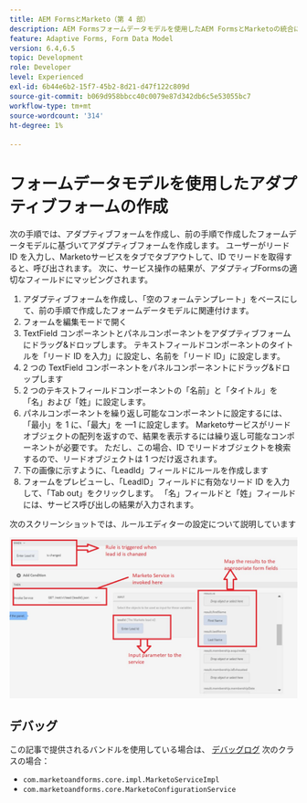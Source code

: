 ```yaml
---
title: AEM FormsとMarketo（第 4 部）
description: AEM Formsフォームデータモデルを使用したAEM FormsとMarketoの統合に関するチュートリアル
feature: Adaptive Forms, Form Data Model
version: 6.4,6.5
topic: Development
role: Developer
level: Experienced
exl-id: 6b44e6b2-15f7-45b2-8d21-d47f122c809d
source-git-commit: b069d958bbcc40c0079e87d342db6c5e53055bc7
workflow-type: tm+mt
source-wordcount: '314'
ht-degree: 1%

---
```


# フォームデータモデルを使用したアダプティブフォームの作成

次の手順では、アダプティブフォームを作成し、前の手順で作成したフォームデータモデルに基づいてアダプティブフォームを作成します。
ユーザーがリード ID を入力し、Marketoサービスをタブでタブアウトして、ID でリードを取得すると、呼び出されます。 次に、サービス操作の結果が、アダプティブFormsの適切なフィールドにマッピングされます。

1. アダプティブフォームを作成し、「空のフォームテンプレート」をベースにして、前の手順で作成したフォームデータモデルに関連付けます。
1. フォームを編集モードで開く
1. TextField コンポーネントとパネルコンポーネントをアダプティブフォームにドラッグ&amp;ドロップします。 テキストフィールドコンポーネントのタイトルを「リード ID を入力」に設定し、名前を「リード ID」に設定します。
1. 2 つの TextField コンポーネントをパネルコンポーネントにドラッグ&amp;ドロップします
1. 2 つのテキストフィールドコンポーネントの「名前」と「タイトル」を「名」および「姓」に設定します。
1. パネルコンポーネントを繰り返し可能なコンポーネントに設定するには、「最小」を 1 に、「最大」を —1 に設定します。 Marketoサービスがリードオブジェクトの配列を返すので、結果を表示するには繰り返し可能なコンポーネントが必要です。 ただし、この場合、ID でリードオブジェクトを検索するので、リードオブジェクトは 1 つだけ返されます。
1. 下の画像に示すように、「LeadId」フィールドにルールを作成します
1. フォームをプレビューし、「LeadID」フィールドに有効なリード ID を入力して、「Tab out」をクリックします。 「名」フィールドと「姓」フィールドには、サービス呼び出しの結果が入力されます。

次のスクリーンショットでは、ルールエディターの設定について説明しています

![ruleeditor](assets/ruleeditor.jfif)

## デバッグ

この記事で提供されるバンドルを使用している場合は、 [デバッグログ](http://localhost:4502/system/console/slinglog) 次のクラスの場合：

+ `com.marketoandforms.core.impl.MarketoServiceImpl`
+ `com.marketoandforms.core.MarketoConfigurationService`
